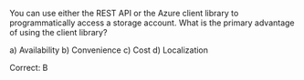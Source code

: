 You can use either the REST API or the Azure client library to programmatically access a storage account. What is the primary advantage of using the client library?

a) Availability
b) Convenience
c) Cost
d) Localization

Correct: B